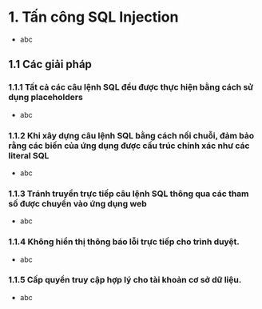 # 1. Tấn công SQL Injection
  - abc
## 1.1 Các giải pháp
### 1.1.1 Tất cả các câu lệnh SQL đều được thực hiện bằng cách sử dụng placeholders
  - abc
### 1.1.2 Khi xây dựng câu lệnh SQL bằng cách nối chuỗi, đảm bảo rằng các biến của ứng dụng được cấu trúc chính xác như các literal SQL
  - abc
### 1.1.3 Tránh truyền trực tiếp câu lệnh SQL thông qua các tham số được chuyển vào ứng dụng web
  - abc
### 1.1.4 Không hiển thị thông báo lỗi trực tiếp cho trình duyệt.
  - abc
### 1.1.5 Cấp quyền truy cập hợp lý cho tài khoản cơ sở dữ liệu.
  - abc
